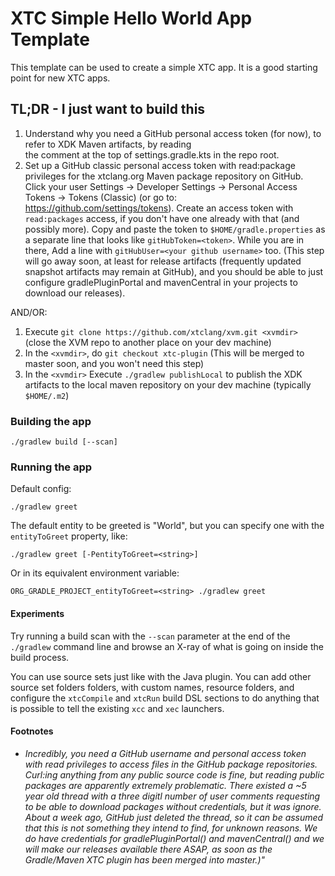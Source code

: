# XTC Simple Hello World App Template

This template can be used to create a simple XTC app. It is a good starting point for new XTC apps.

## TL;DR - I just want to build this

1) Understand why you need a GitHub personal access token (for now), to refer to XDK Maven artifacts, by reading   
   the comment at the top of settings.gradle.kts in the repo root.
2) Set up a GitHub classic personal access token with read:package privileges for the xtclang.org Maven
   package repository on GitHub. Click your user Settings -> Developer Settings -> Personal Access Tokens ->
   Tokens (Classic) (or go to: https://github.com/settings/tokens). Create an access token with `read:packages`
   access, if you don't have one already with that (and possibly more). Copy and paste the token to
   `$HOME/gradle.properties` as a separate line that looks like `gitHubToken=<token>`. While you are in there,
   Add a line with `gitHubUser=<your github username>` too. (This step will go away soon, at least for release
   artifacts (frequently updated snapshot artifacts may remain at GitHub), and you should be able to just 
   configure gradlePluginPortal and mavenCentral in your projects to download our releases).

AND/OR:

1) Execute `git clone https://github.com/xtclang/xvm.git <xvmdir>` (close the XVM repo to another place on your dev machine)
2) In the `<xvmdir>`, do `git checkout xtc-plugin` (This will be merged to master soon, and you won't need this step)
3) In the `<xvmdir>` Execute `./gradlew publishLocal` to publish the XDK artifacts to the local maven repository
   on your dev machine (typically `$HOME/.m2`)

### Building the app

```
./gradlew build [--scan]
```

### Running the app 

Default config:
```
./gradlew greet 
```

The default entity to be greeted is "World", but you can specify one with the `entityToGreet`
property, like:

```
./gradlew greet [-PentityToGreet=<string>]
```

Or in its equivalent environment variable:

```
ORG_GRADLE_PROJECT_entityToGreet=<string> ./gradlew greet
```

#### Experiments

Try running a build scan with the `--scan` parameter at the end of the `./gradlew` command line and
browse an X-ray of what is going on inside the build process.

You can use source sets just like with the Java plugin. You can add other source set folders folders, 
with custom names, resource folders, and configure the `xtcCompile` and `xtcRun` build DSL sections
to do anything  that is possible to tell the existing `xcc` and `xec` launchers.

#### Footnotes

 * *Incredibly, you need a GitHub username and personal access token with read privileges to access files
   in the GitHub package repositories. Curl:ing anything from any public source code is fine, but reading public
   packages are apparently extremely problematic. There existed a ~5 year old thread with a three digitl number
   of user comments requesting to be able to download packages without credentials, but it was ignore. About
   a week ago, GitHub just deleted the thread, so it can be assumed that this is not something they intend to
   find, for unknown reasons. We do have credentials for gradlePluginPortal() and mavenCentral() and we will
   make our releases available there ASAP, as soon as the Gradle/Maven XTC plugin has been merged into master.)"*

